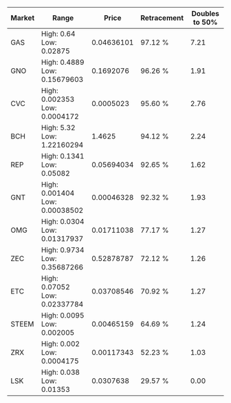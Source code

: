 | Market | Range | Price| Retracement | Doubles to 50% |
| --- | --- | --- | --- | --- |
| GAS | High: 0.64<br />Low: 0.02875 | 0.04636101 | 97.12 % | 7.21 |
| GNO | High: 0.4889<br />Low: 0.15679603 | 0.1692076 | 96.26 % | 1.91 |
| CVC | High: 0.002353<br />Low: 0.0004172 | 0.0005023 | 95.60 % | 2.76 |
| BCH | High: 5.32<br />Low: 1.22160294 | 1.4625 | 94.12 % | 2.24 |
| REP | High: 0.1341<br />Low: 0.05082 | 0.05694034 | 92.65 % | 1.62 |
| GNT | High: 0.001404<br />Low: 0.00038502 | 0.00046328 | 92.32 % | 1.93 |
| OMG | High: 0.0304<br />Low: 0.01317937 | 0.01711038 | 77.17 % | 1.27 |
| ZEC | High: 0.9734<br />Low: 0.35687266 | 0.52878787 | 72.12 % | 1.26 |
| ETC | High: 0.07052<br />Low: 0.02337784 | 0.03708546 | 70.92 % | 1.27 |
| STEEM | High: 0.0095<br />Low: 0.002005 | 0.00465159 | 64.69 % | 1.24 |
| ZRX | High: 0.002<br />Low: 0.0004175 | 0.00117343 | 52.23 % | 1.03 |
| LSK | High: 0.038<br />Low: 0.01353 | 0.0307638 | 29.57 % | 0.00 |
